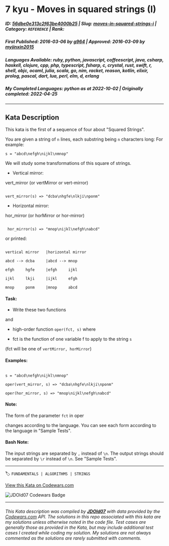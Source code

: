 # 7 kyu - Moves in squared strings (I)

##### **ID**: [56dbe0e313c2f63be4000b25](https://www.codewars.com/kata/56dbe0e313c2f63be4000b25) | **Slug**: [moves-in-squared-strings-i](https://www.codewars.com/kata/56dbe0e313c2f63be4000b25) | **Category**: `REFERENCE` | **Rank**: <span style="color:white">7 kyu</span>

##### **First Published**: 2016-03-06 ***by*** [g964](https://www.codewars.com/users/g964) | **Approved**: 2016-03-09 ***by*** [myjinxin2015](https://www.codewars.com/users/myjinxin2015)

##### **Languages Available**: ruby, python, javascript, coffeescript, java, csharp, haskell, clojure, cpp, php, typescript, fsharp, c, crystal, rust, swift, r, shell, objc, ocaml, julia, scala, go, nim, racket, reason, kotlin, elixir, prolog, pascal, dart, lua, perl, elm, d, erlang

##### **My Completed Languages**: python ***as at*** 2022-10-02 | **Originally completed**: 2022-04-25

---

## Kata Description


This kata is the first of a sequence of four about "Squared Strings".



You are given a string of `n` lines, each substring being `n` characters long: For example:



`s = "abcd\nefgh\nijkl\nmnop"`



We will study some transformations of this square of strings.



- Vertical mirror:

vert_mirror (or vertMirror or vert-mirror)

```

vert_mirror(s) => "dcba\nhgfe\nlkji\nponm"

```

- Horizontal mirror:

hor_mirror (or horMirror or hor-mirror)

```

 hor_mirror(s) => "mnop\nijkl\nefgh\nabcd"

```



or printed:



```

vertical mirror   |horizontal mirror   

abcd --> dcba     |abcd --> mnop 

efgh     hgfe     |efgh     ijkl 

ijkl     lkji     |ijkl     efgh 

mnop     ponm     |mnop     abcd 

```



#### Task:

- Write these two functions



and



- high-order function `oper(fct, s)` where



 - fct is the function of one variable f to apply to the string `s`

(fct will be one of `vertMirror, horMirror`)



#### Examples:

```

s = "abcd\nefgh\nijkl\nmnop"

oper(vert_mirror, s) => "dcba\nhgfe\nlkji\nponm"

oper(hor_mirror, s) => "mnop\nijkl\nefgh\nabcd"

```

#### Note:

The form of the parameter `fct` in oper

changes according to the language. You can see each form according to the language in "Sample Tests".



#### Bash Note:

The input strings are separated by `,` instead of `\n`. The output strings should be separated by `\r` instead of `\n`. See "Sample Tests".



---


🏷 `FUNDAMENTALS | ALGORITHMS | STRINGS`


[View this Kata on Codewars.com](https://www.codewars.com/kata/56dbe0e313c2f63be4000b25)

![](https://www.codewars.com/users/jdold07/badges/large "JDOld07 Codewars Badge")

---

###### *This Kata description was compiled by [**JDOld07**](https://tpstech.dev) with data provided by the [Codewars.com](https://www.codewars.com) API.  The solutions in this repo associated with this kata are my solutions unless otherwise noted in the code file.  Test cases are generally those as provided in the Kata, but may include additional test cases I created while coding my solution.  My solutions are not always commented as the solutions are rarely submitted with comments.*
